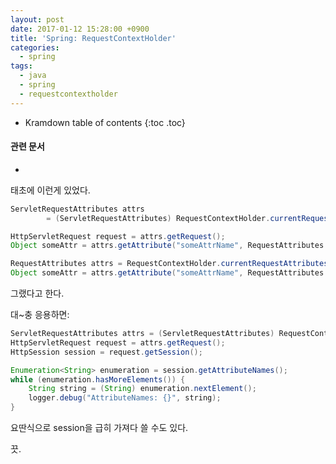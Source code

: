 ```yaml
---
layout: post
date: 2017-01-12 15:28:00 +0900
title: 'Spring: RequestContextHolder'
categories:
  - spring
tags:
  - java
  - spring
  - requestcontextholder
---
```


* Kramdown table of contents
{:toc .toc}

#### 관련 문서

-

태초에 이런게 있었다.

```java
ServletRequestAttributes attrs
        = (ServletRequestAttributes) RequestContextHolder.currentRequestAttributes();

HttpServletRequest request = attrs.getRequest();
Object someAttr = attrs.getAttribute("someAttrName", RequestAttributes.SCOPE_REQUEST);
```

```java
RequestAttributes attrs = RequestContextHolder.currentRequestAttributes();
Object someAttr = attrs.getAttribute("someAttrName", RequestAttributes.SCOPE_REQUEST);
```

그랬다고 한다.

대~충 응용하면:

```java
ServletRequestAttributes attrs = (ServletRequestAttributes) RequestContextHolder.currentRequestAttributes();
HttpServletRequest request = attrs.getRequest();
HttpSession session = request.getSession();

Enumeration<String> enumeration = session.getAttributeNames();
while (enumeration.hasMoreElements()) {
	String string = (String) enumeration.nextElement();
	logger.debug("AttributeNames: {}", string);
}
```

요딴식으로 session을 급히 가져다 쓸 수도 있다.

끗.
